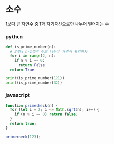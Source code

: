 # 소수

1보다 큰 자연수 중 1과 자기자신으로만 나누어 떨어지는 수

### python

```py
def is_prime_number(n):
  # 2부터 n-1까지 수로 나누어 가면서 확인하자
  for i in range(2, n):
    if n % i == 0:
      return False
  return True

print(is_prime_number(121))
print(is_prime_number(32))
```

### javascript

```js
function primecheck(n) {
  for (let i = 2; i <= Math.sqrt(n); i++) {
    if (n % i == 0) return false;
  }
  return true;
}

primecheck(123);
```
